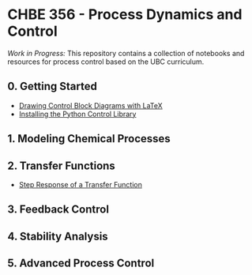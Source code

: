 # CHBE 356 - Process Dynamics and Control

*Work in Progress:* This repository contains a collection of notebooks and resources for process control based on the UBC curriculum.

## 0. Getting Started
* [Drawing Control Block Diagrams with LaTeX](http://nbviewer.jupyter.org/github/OpenChemE/CHBE356/blob/master/Block%20Diagram.ipynb)
* [Installing the Python Control Library](http://nbviewer.jupyter.org/github/OpenChemE/CHBE356/blob/master/Control%20Library%20Installation.ipynb)

## 1. Modeling Chemical Processes

## 2. Transfer Functions
* [Step Response of a Transfer Function](http://nbviewer.jupyter.org/github/OpenChemE/CHBE356/blob/master/Transfer%20Functions%20-%20Step%20Response.ipynb)

## 3. Feedback Control

## 4. Stability Analysis

## 5. Advanced Process Control
